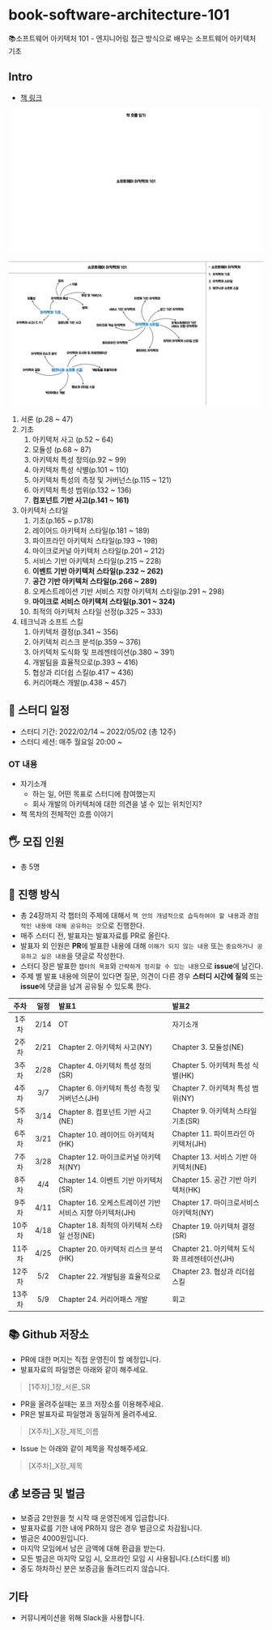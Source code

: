 # book-software-architecture-101

📚소프트웨어 아키텍처 101 - 엔지니어링 접근 방식으로 배우는 소프트웨어 아키텍처 기초

## Intro

- [책 링크](http://www.kyobobook.co.kr/product/detailViewKor.laf?mallGb=KOR&ejkGb=KOR&barcode=9791162244869&orderClick=JAj)

![](images/001.png)

![](images/002.png)

1. 서론 (p.28 ~ 47)
2. 기초
    1. 아키텍처 사고 (p.52 ~ 64)
    2. 모듈성 (p.68 ~ 87)
    3. 아키텍처 특성 정의(p.92 ~ 99)
    4. 아키텍처 특성 식별(p.101 ~ 110)
    5. 아키텍처 특성의 측정 및 거버넌스(p.115 ~ 121)
    6. 아키텍처 특성 범위(p.132 ~ 136)
    7. **컴포넌트 기반 사고(p.141 ~ 161)**
3. 아키텍처 스타일
    1. 기초(p.165 ~ p.178)
    2. 레이어드 아키텍처 스타일(p.181 ~ 189)
    3. 파이프라인 아키텍처 스타일(p.193 ~ 198)
    4. 마이크로커널 아키텍처 스타일(p.201 ~ 212)
    5. 서비스 기반 아키텍처 스타일(p.215 ~ 228)
    6. **이벤트 기반 아키텍처 스타일(p.232 ~ 262)**
    7. **공간 기반 아키텍처 스타일(p.266 ~ 289)**
    8. 오케스트레이션 기반 서비스 지향 아키텍처 스타일(p.291 ~ 298)
    9. **마이크로 서비스 아키텍처 스타일(p.301 ~ 324)**
    10. 최적의 아키텍처 스타일 선정(p.325 ~ 333)
4. 테크닉과 소프트 스킬
    1. 아키텍처 결정(p.341 ~ 356)
    2. 아키텍처 리스크 분석(p.359 ~ 376)
    3. 아키텍처 도식화 및 프레젠테이션(p.380 ~ 391)
    4. 개발팀을 효율적으로(p.393 ~ 416)
    5. 협상과 리더쉽 스킬(p.417 ~ 436)
    6. 커리어패스 개발(p.438 ~ 457)

## 📆 스터디 일정

- 스터디 기간: 2022/02/14 ~ 2022/05/02 (총 12주)
- 스터디 세션: 매주 월요일 20:00 ~

### OT 내용

- 자기소개
    - 하는 일, 어떤 목표로 스터디에 참여했는지
    - 회사 개발의 아키텍처에 대한 의견을 낼 수 있는 위치인지?
- 책 목차의 전체적인 흐름 이야기

## 🖐 모집 인원

- 총 5명

## 📜 진행 방식

- 총 24장까지 각 챕터의 주제에 대해서 `책 안의 개념적으로 습득하여야 할 내용`과 `경험적인 내용에 대해 공유하는 것`으로 진행한다.
- 매주 스터디 전, 발표자는 발표자료를 PR로 올린다.
- 발표자 외 인원은 **PR**에 발표한 내용에 대해 `이해가 되지 않는 내용` 또는 `중요하거나 공유하고 싶은 내용`을 댓글로 작성한다.
- 스터디 장은 발표한 `챕터의 목표`와 `간략하게 정리할 수 있는 내용`으로 **issue**에 남긴다.
- 주제 별 발표 내용에 의문이 있다면 질문, 의견이 다른 경우 **스터디 시간에 질의** 또는 **issue**에 댓글을 남겨 공유될 수 있도록 한다.

|  주차  |  일정  | 발표1                                    | 발표2                             |
|:----:|:----:|:---------------------------------------|:--------------------------------|
| 1주차  | 2/14 | OT                                     | 자기소개                            |
| 2주차  | 2/21 | Chapter 2. 아키텍처 사고(NY)                 | Chapter 3. 모듈성(NE)              |
| 3주차  | 2/28 | Chapter 4. 아키텍처 특성 정의(SR)              | Chapter 5. 아키텍처 특성 식별(HK)       |
| 4주차  | 3/7  | Chapter 6. 아키텍처 특성 측정 및 거버넌스(JH)       | Chapter 7. 아키텍처 특성 범위(NY)       |
| 5주차  | 3/14 | Chapter 8. 컴포넌트 기반 사고(NE)              | Chapter 9. 아키텍처 스타일 기초(SR)      |
| 6주차  | 3/21 | Chapter 10. 레이어드 아키텍처(HK)              | Chapter 11. 파이프라인 아키텍처(JH)      |
| 7주차  | 3/28 | Chapter 12. 마이크로커널 아키텍처(NY)            | Chapter 13. 서비스 기반 아키텍처(NE)     |
| 8주차  | 4/4  | Chapter 14. 이벤트 기반 아키텍처(SR)            | Chapter 15. 공간 기반 아키텍처(HK)      |
| 9주차  | 4/11 | Chapter 16. 오케스트레이션 기반 서비스 지향 아키텍처(JH) | Chapter 17. 마이크로서비스 아키텍처(NY)    |
| 10주차 | 4/18 | Chapter 18. 최적의 아키텍처 스타일 선정(NE)        | Chapter 19. 아키텍처 결정(SR)         |
| 11주차 | 4/25 | Chapter 20. 아키텍처 리스크 분석(HK)            | Chapter 21. 아키텍처 도식화 프레젠테이션(JH) |
| 12주차 | 5/2  | Chapter 22. 개발팀을 효율적으로                 | Chapter 23. 협상과 리더쉽 스킬          |
| 13주차 | 5/9  | Chapter 24. 커리어패스 개발                   | 회고                              |

## 📚 Github 저장소

- PR에 대한 머지는 직접 운영진이 할 예정입니다.
- 발표자료의 파일명은 아래와 같이 해주세요.

> [1주차]_1장_서론_SR

- PR을 올려주실때는 포크 저장소를 이용해주세요.
- PR은 발표자료 파일명과 동일하게 올려주세요.

> [X주차]_X장_제목_이름

- Issue 는 아래와 같이 제목을 작성해주세요.

> [X주차]_X장_제목

## 💰 보증금 및 벌금

- 보증금 2만원을 첫 시작 때 운영진에게 입금합니다.
- 발표자료를 기한 내에 PR하지 않은 경우 벌금으로 차감됩니다.
- 벌금은 4000원입니다.
- 마지막 모임에서 남은 금액에 대해 환급을 받는다.
- 모든 벌금은 마지막 모임 시, 오프라인 모임 시 사용됩니다.(스터디룸 비)
- 중도 하차하신 분은 보증금을 돌려드리지 않습니다.

## 기타

- 커뮤니케이션을 위해 Slack을 사용합니다.
